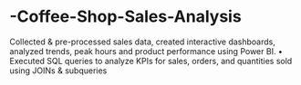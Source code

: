 # -Coffee-Shop-Sales-Analysis
 Collected &amp; pre-processed sales data, created interactive dashboards, analyzed trends, peak hours and product  performance using Power BI.  • Executed SQL queries to analyze KPIs for sales, orders, and quantities sold using JOINs &amp; subqueries
